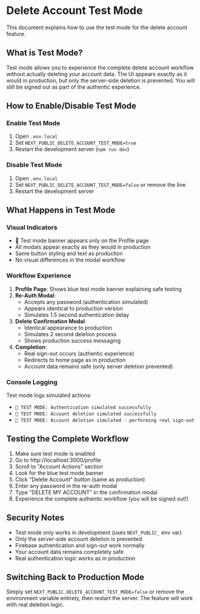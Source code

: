 # Delete Account Test Mode

This document explains how to use the test mode for the delete account feature.

## What is Test Mode?

Test mode allows you to experience the complete delete account workflow without actually deleting your account data. The UI appears exactly as it would in production, but only the server-side deletion is prevented. You will still be signed out as part of the authentic experience.

## How to Enable/Disable Test Mode

### Enable Test Mode
1. Open `.env.local`
2. Set `NEXT_PUBLIC_DELETE_ACCOUNT_TEST_MODE=true`
3. Restart the development server (`npm run dev`)

### Disable Test Mode
1. Open `.env.local` 
2. Set `NEXT_PUBLIC_DELETE_ACCOUNT_TEST_MODE=false` or remove the line
3. Restart the development server

## What Happens in Test Mode

### Visual Indicators
- 🧪 Test mode banner appears only on the Profile page 
- All modals appear exactly as they would in production
- Same button styling and text as production
- No visual differences in the modal workflow

### Workflow Experience
1. **Profile Page**: Shows blue test mode banner explaining safe testing
2. **Re-Auth Modal**: 
   - Accepts any password (authentication simulated)
   - Appears identical to production version
   - Simulates 1.5 second authentication delay
3. **Delete Confirmation Modal**:
   - Identical appearance to production
   - Simulates 2 second deletion process
   - Shows production success messaging
4. **Completion**:
   - Real sign-out occurs (authentic experience)
   - Redirects to home page as in production
   - Account data remains safe (only server deletion prevented)

### Console Logging
Test mode logs simulated actions:
- `🧪 TEST MODE: Authentication simulated successfully`
- `🧪 TEST MODE: Account deletion simulated successfully`
- `🧪 TEST MODE: Account deletion simulated - performing real sign-out`

## Testing the Complete Workflow

1. Make sure test mode is enabled
2. Go to http://localhost:3000/profile
3. Scroll to "Account Actions" section  
4. Look for the blue test mode banner
5. Click "Delete Account" button (same as production)
6. Enter any password in the re-auth modal
7. Type "DELETE MY ACCOUNT" in the confirmation modal
8. Experience the complete authentic workflow (you will be signed out!)

## Security Notes

- Test mode only works in development (uses `NEXT_PUBLIC_` env var)
- Only the server-side account deletion is prevented
- Firebase authentication and sign-out work normally
- Your account data remains completely safe
- Real authentication logic works as in production

## Switching Back to Production Mode

Simply set `NEXT_PUBLIC_DELETE_ACCOUNT_TEST_MODE=false` or remove the environment variable entirely, then restart the server. The feature will work with real deletion logic.